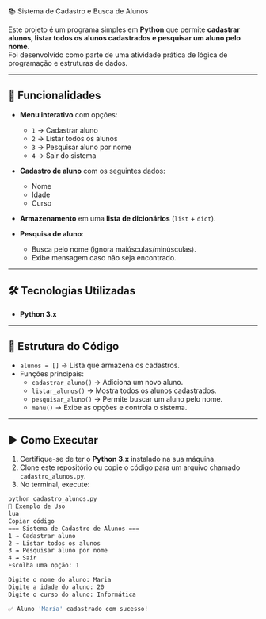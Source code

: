 📚 Sistema de Cadastro e Busca de Alunos

Este projeto é um programa simples em **Python** que permite **cadastrar alunos, listar todos os alunos cadastrados e pesquisar um aluno pelo nome**.  
Foi desenvolvido como parte de uma atividade prática de lógica de programação e estruturas de dados.

---

## 🚀 Funcionalidades

- **Menu interativo** com opções:
  - `1` → Cadastrar aluno  
  - `2` → Listar todos os alunos  
  - `3` → Pesquisar aluno por nome  
  - `4` → Sair do sistema  

- **Cadastro de aluno** com os seguintes dados:
  - Nome  
  - Idade  
  - Curso  

- **Armazenamento** em uma **lista de dicionários** (`list` + `dict`).  

- **Pesquisa de aluno**:
  - Busca pelo nome (ignora maiúsculas/minúsculas).  
  - Exibe mensagem caso não seja encontrado.  

---

## 🛠 Tecnologias Utilizadas

- **Python 3.x**  

---

## 📂 Estrutura do Código

- `alunos = []` → Lista que armazena os cadastros.  
- Funções principais:
  - `cadastrar_aluno()` → Adiciona um novo aluno.  
  - `listar_alunos()` → Mostra todos os alunos cadastrados.  
  - `pesquisar_aluno()` → Permite buscar um aluno pelo nome.  
  - `menu()` → Exibe as opções e controla o sistema.  

---

## ▶️ Como Executar

1. Certifique-se de ter o **Python 3.x** instalado na sua máquina.  
2. Clone este repositório ou copie o código para um arquivo chamado `cadastro_alunos.py`.  
3. No terminal, execute:  

```bash
python cadastro_alunos.py
📸 Exemplo de Uso
lua
Copiar código
=== Sistema de Cadastro de Alunos ===
1 → Cadastrar aluno
2 → Listar todos os alunos
3 → Pesquisar aluno por nome
4 → Sair
Escolha uma opção: 1

Digite o nome do aluno: Maria
Digite a idade do aluno: 20
Digite o curso do aluno: Informática

✅ Aluno 'Maria' cadastrado com sucesso!
